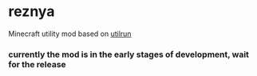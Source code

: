 # reznya
Minecraft utility mod based on [utilrun](https://github.com/ZimnyCat/utilrun)
### currently the mod is in the early stages of development, wait for the release
